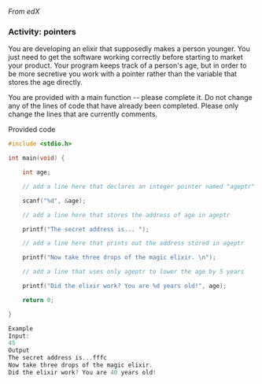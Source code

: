 *From edX*

### Activity: pointers

You are developing an elixir that supposedly makes a person younger. You just need to get the software working correctly before starting to market your product. Your program keeps track of a person's age, but in order to be more secretive you work with a pointer rather than the variable that stores the age directly.

You are provided with a main function -- please complete it. Do not change any of the lines of code that have already been completed. Please only change the lines that are currently comments.

Provided code
```c
#include <stdio.h>

int main(void) {

    int age;

    // add a line here that declares an integer pointer named "ageptr"

    scanf("%d", &age);

    // add a line here that stores the address of age in ageptr  

    printf("The secret address is... ");

    // add a line here that prints out the address stored in ageptr  

    printf("Now take three drops of the magic elixir. \n");

    // add a line that uses only ageptr to lower the age by 5 years

    printf("Did the elixir work? You are %d years old!", age);

    return 0;

}

Example
Input:
45
Output
The secret address is...fffc                                                    
Now take three drops of the magic elixir.                                       
Did the elixir work? You are 40 years old!
```

